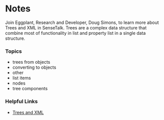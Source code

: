 # Notes



Join Eggplant, Research and Developer, Doug Simons, to learn more about Trees and XML in SenseTalk. Trees are a complex data structure that combine most of functionality in list and property list in a single data structure.

### Topics
- trees from objects
- converting to objects
- other
- list items
- nodes
- tree components


### Helpful Links
- [Trees and XML](https://docs.eggplantsoftware.com/studio/stk-using-xml-tree-structures/)